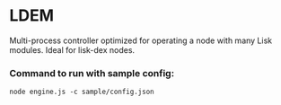 # LDEM
Multi-process controller optimized for operating a node with many Lisk modules. Ideal for lisk-dex nodes.

### Command to run with sample config:

```
node engine.js -c sample/config.json
```

